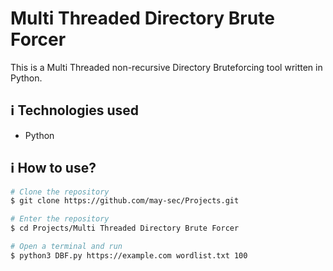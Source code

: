 # Multi Threaded Directory Brute Forcer

This is a Multi Threaded non-recursive Directory Bruteforcing tool written in Python.

## :information_source: Technologies used

* Python

## :information_source: How to use?
```bash
# Clone the repository
$ git clone https://github.com/may-sec/Projects.git

# Enter the repository
$ cd Projects/Multi Threaded Directory Brute Forcer

# Open a terminal and run
$ python3 DBF.py https://example.com wordlist.txt 100

```
